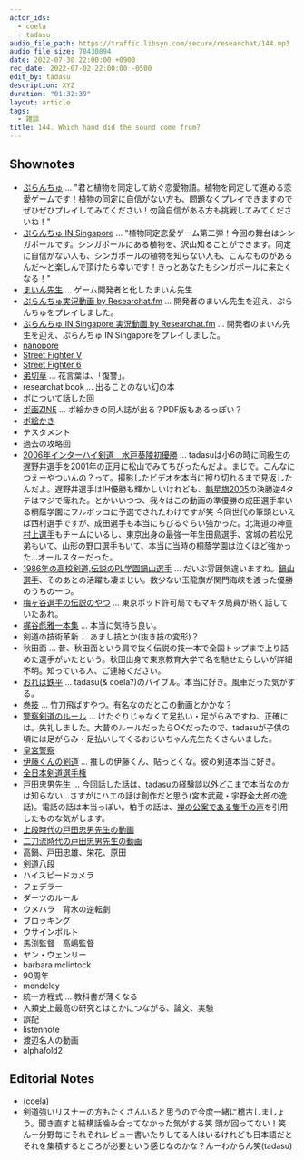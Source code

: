 ```yaml
---
actor_ids:
  - coela
  - tadasu
audio_file_path: https://traffic.libsyn.com/secure/researchat/144.mp3 
audio_file_size: 78430894
date: 2022-07-30 22:00:00 +0900
rec_date: 2022-07-02 22:00:00 -0500
edit_by: tadasu
description: XYZ
duration: "01:32:39"
layout: article
tags:
  - 雑談
title: 144. Which hand did the sound come from?
---
```

## Shownotes
- [ぷらんちゅ](https://novelgame.jp/games/show/6590) ... "君と植物を同定して紡ぐ恋愛物語。植物を同定して進める恋愛ゲームです！植物の同定に自信がない方も、問題なくプレイできますのでぜひぜひプレイしてみてください！勿論自信がある方も挑戦してみてくださいね！"
- [ぷらんちゅ IN Singapore](https://novelgame.jp/games/show/6720) ... "植物同定恋愛ゲーム第二弾！今回の舞台はシンガポールです。シンガポールにある植物を、沢山知ることができます。同定に自信がない人も、シンガポールの植物を知らない人も、こんなものがあるんだ～と楽しんで頂けたら幸いです！きっとあなたもシンガポールに来たくなる！"
- [まいん先生](https://twitter.com/ArmnieBIO) ... ゲーム開発者と化したまいん先生
- [ぷらんちゅ実況動画 by Researchat.fm](https://www.youtube.com/watch?v=d4YMrm3OHfg) ... 開発者のまいん先生を迎え、ぷらんちゅをプレイしました。
- [ぷらんちゅ IN Singapore 実況動画 by Researchat.fm](https://www.youtube.com/watch?v=cfDoPrgAgQU&ab_channel=Researchatfm) ... 開発者のまいん先生を迎え、ぷらんちゅ IN Singaporeをプレイしました。
- [nanopore](https://nanoporetech.com/)
- [Street Fighter V](https://www.capcom.co.jp/sfv/)
- [Street Fighter 6](https://www.streetfighter.com/6/ja-jp/)
- [弟切草](https://ja.wikipedia.org/wiki/%E5%BC%9F%E5%88%87%E8%8D%89_(%E3%82%B2%E3%83%BC%E3%83%A0)) ... 花言葉は、「復讐」。
- researchat.book ... 出ることのない幻の本
- ポについて話した回
- [ポ画ZINE](https://twitter.com/trickolo/status/1551511814592008192) ... ポ絵かきの同人誌が出る？PDF版もあるっぽい？
- [ポ絵かき](https://twitter.com/hashtag/%E3%83%9D%E7%B5%B5%E3%81%8B%E3%81%8D?src=hashtag_click)
- テスタメント
- 過去の攻略回
- [2006年インターハイ剣道　水戸葵陵初優勝](https://www.youtube.com/watch?v=OEazmD2JCNs&ab_channel=sekikawaj.) ... tadasuは小6の時に同級生の遅野井選手を2001年の正月に松山でみてちびったんだよ。まじで。こんなにつえーやついんの？って。撮影したビデオを本当に擦り切れるまで見返したんだよ。遅野井選手はIH優勝も輝かしいけれども、[魁星旗2005](https://plaza.rakuten.co.jp/kendouakita/diary/200504010000/)の決勝逆4タテはマジで痺れた。とかいいつつ、我々はこの動画の準優勝の成田選手率いる桐蔭学園にフルボッコに予選でされたわけですが笑 今同世代の筆頭といえば西村選手ですが、成田選手も本当にちびるぐらい強かった。北海道の神童[村上選手](https://www.ouhs.jp/department/teacher/murakami_r/)もチームにいるし、東京出身の最強一年生田島選手、宮城の若松兄弟もいて、山形の野口選手もいて、本当に当時の桐蔭学園は泣くほど強かった...オールスターだった。
- [1986年の高校剣道,伝説のPL学園鍋山選手](https://www.youtube.com/watch?v=jaEVsg5D4RI&ab_channel=%E9%81%93%E5%89%A3) ... だいぶ雰囲気違いますね。[鍋山選手](https://ja.wikipedia.org/wiki/%E9%8D%8B%E5%B1%B1%E9%9A%86%E5%BC%98)、そのあとの活躍も凄まじい。数少ない玉龍旗が関門海峡を渡った優勝のうちの一つ。
- [梅ヶ谷選手の伝説のやつ](https://www.youtube.com/watch?v=ikEZyiCFYlU&ab_channel=dodaichi85) ... 東京ポッド許可局でもマキタ局員が熱く話していたあれ。
- [梶谷彪雅一本集](https://www.youtube.com/watch?v=pjMV5gspFN8&ab_channel=%E6%A2%B6%E8%B0%B7%E5%BD%AA%E9%9B%85-%E5%89%A3%E9%81%93KENDO-) ... 本当に気持ち良い。
- 剣道の技術革新 ... あまし技とか(抜き技の変形)？
- 秋田面 ... 昔、秋田面という肩で抜く伝説の技一本で全国トップまで上り詰めた選手がいたという。秋田出身で東京教育大学で名を馳せたらしいが詳細不明。知っている人、ご連絡ください。
- [おれは鉄平](https://www.amazon.co.jp/%E3%81%8A%E3%82%8C%E3%81%AF%E9%89%84%E5%85%B5-1-%E8%AC%9B%E8%AB%87%E7%A4%BE%E6%BC%AB%E7%94%BB%E6%96%87%E5%BA%AB-%E3%81%A1%E3%81%B0-%E3%81%A6%E3%81%A4%E3%82%84/dp/4063600068) ... tadasu(& coela?)のバイブル。本当に好き。風車だった気がする。
- [巻技](https://youtu.be/sdQ-4cvku64) ... 竹刀飛ばすやつ。有名なのだとこの動画とかかな？
- [警察剣道のルール](https://kendo-armor.com/kendo-tripped/) ... けたぐりじゃなくて足払い・足がらみですね、正確には。失礼しました。大昔のルールだったらOKだったので、tadasuが子供の頃には足がらみ・足払いしてくるおじいちゃん先生たくさんいました。
- [皇宮警察](https://www.npa.go.jp/kougu/outline/index.html)
- [伊藤くんの剣道](https://www.youtube.com/watch?v=yJt556fQbhk&ab_channel=%E5%85%AB%E7%8E%8B%E5%AD%90%E5%89%A3%E3%82%AD%E3%83%81) ... 推しの伊藤くん、貼っとくな。彼の剣道本当に好き。
- [全日本剣道選手権](https://ja.wikipedia.org/wiki/%E5%85%A8%E6%97%A5%E6%9C%AC%E5%89%A3%E9%81%93%E9%81%B8%E6%89%8B%E6%A8%A9%E5%A4%A7%E4%BC%9A)
- [戸田忠男先生](https://ja.wikipedia.org/wiki/%E6%88%B8%E7%94%B0%E5%BF%A0%E7%94%B7_(%E5%89%A3%E9%81%93%E5%AE%B6)) ... 今回話した話は、tadasuの経験談以外どこまで本当なのかは知らない...さすがにハエの話は創作だと思う(宮本武蔵・宇野金太郎の逸話)。電話の話は本当っぽい。柏手の話は、[禅の公案である隻手の声](https://ja.wikipedia.org/wiki/%E9%9A%BB%E6%89%8B%E3%81%AE%E5%A3%B0)を引用したものな気がします。
- [上段時代の戸田忠男先生の動画](https://www.youtube.com/watch?v=vCsr8iA0PAI&ab_channel=ittoOgami)
- [二刀流時代の戸田忠男先生の動画](https://www.youtube.com/watch?v=SRxcR71GnEo&ab_channel=%E6%AD%A6%E3%81%AE%E9%AD%82%EF%BD%9E%E7%9C%9F%E5%89%A3%E9%81%93ch)
- 高鍋、戸田忠雄、栄花、原田
- 剣道八段
- ハイスピードカメラ
- フェデラー
- ダーツのルール
- ウメハラ　背水の逆転劇
- ブロッキング
- ウサインボルト
- 馬渕監督　高嶋監督
- ヤン・ウェンリー
- barbara mclintock
- 90周年
- mendeley
- 統一方程式 … 教科書が薄くなる
- 人類史上最高の研究とはとかにつながる、論文、実験
- 誤配
- listennote
- 渡辺名人の動画
- alphafold2

## Editorial Notes
- (coela)
- 剣道強いリスナーの方もたくさんいると思うので今度一緒に稽古しましょう。聞き直すと結構話噛み合ってなかった気がする笑 頭が回ってない！笑 んー分野毎にそれぞれレビュー書いたりしてる人はいるけれども日本語だとそれを集積するところが必要という感じなのかな？んーわからん笑(tadasu)
